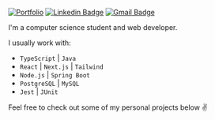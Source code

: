 [![Portfolio](https://img.shields.io/badge/-Portfolio-fafafa?style=flat-square&&link=https://www.raisoares.com)](https://www.raisoares.com)
[![Linkedin Badge](https://img.shields.io/badge/-Raí%20Soares-fafafa?style=flat-square&logo=Linkedin&logoColor=09090b&link=https://www.linkedin.com/in/raiisoares/)](https://www.linkedin.com/in/raiisoares/)
[![Gmail Badge](https://img.shields.io/badge/-contact@raisoares.com-fafafa?style=flat-square&logo=Gmail&logoColor=09090b&link=mailto:contact@raisoares.com)](mailto:contact@raisoares.com)

I'm a computer science student and web developer.

I usually work with: 
  * `TypeScript` | `Java`
  * `React` | `Next.js` | `Tailwind`
  * `Node.js` | `Spring Boot`
  * `PostgreSQL` | `MySQL`
  * `Jest` | `JUnit`
    
Feel free to check out some of my personal projects below :v:


